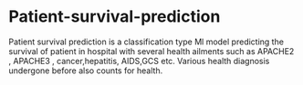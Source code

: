 # Patient-survival-prediction

Patient survival prediction is a classification type Ml model predicting the survival of patient in hospital 
with several health ailments such  as APACHE2 , APACHE3 , cancer,hepatitis, AIDS,GCS etc.
Various health diagnosis undergone before also counts for health.

